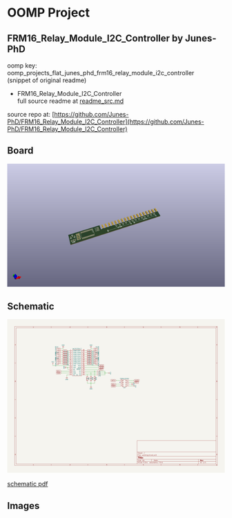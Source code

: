 # OOMP Project  
## FRM16_Relay_Module_I2C_Controller  by Junes-PhD  
  
oomp key: oomp_projects_flat_junes_phd_frm16_relay_module_i2c_controller  
(snippet of original readme)  
  
- FRM16_Relay_Module_I2C_Controller  
  full source readme at [readme_src.md](readme_src.md)  
  
source repo at: [https://github.com/Junes-PhD/FRM16_Relay_Module_I2C_Controller](https://github.com/Junes-PhD/FRM16_Relay_Module_I2C_Controller)  
## Board  
  
[![working_3d.png](working_3d_600.png)](working_3d.png)  
## Schematic  
  
[![working_schematic.png](working_schematic_600.png)](working_schematic.png)  
  
[schematic pdf](working_schematic.pdf)  
## Images  
